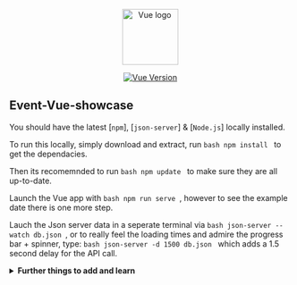 <p align="center"><a href="https://vuejs.org" target="_blank" rel="noopener noreferrer"><img width="100" src="https://vuejs.org/images/logo.png" alt="Vue logo"></a></p>

<p align="center">
       <a href="https://www.npmjs.com/package/vue"><img src="https://img.shields.io/npm/v/vue.svg?sanitize=true" alt="Vue Version"></a>
</p>

## Event-Vue-showcase
You should have the latest [`npm`], [`json-server`] & [`Node.js`] locally installed.
  
To run this locally, simply download and extract, run ```bash npm install ``` to get the dependacies.
  
Then its recomemnded to run ```bash npm update ``` to make sure they are all up-to-date.
  
Launch the Vue app with ```bash npm run serve ```, however to see the example date there is one more step.
  
Lauch the Json server data in a seperate terminal via ```bash json-server --watch db.json ```, or to really feel the loading times and admire the progress bar + spinner, 
type: ```bash json-server -d 1500 db.json ``` which adds a 1.5 second delay for the API call.

<details><summary markdown='span'><strong>Further things to add and learn</strong></summary>

- Building a modular Vue event case shower.
- Second is to build a [`Heroku`] host API for the db.json so that [`AXIO`] calls that instead of using localhost Json-server all the time.
- Move to an [`Apollo`] based API and data retrival solution, maybe use [`Graphql`] as the method of storing db.json.
- Lastly make a server.js with [`Express`] and also setup for [`Heroku`] deployment.

</details>